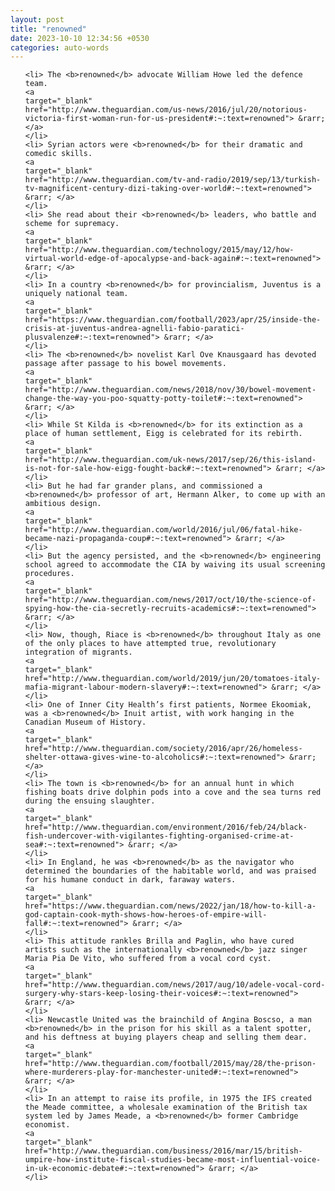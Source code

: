 ```yaml
---
layout: post
title: "renowned"
date: 2023-10-10 12:34:56 +0530
categories: auto-words
---
```

<ol>

    <li> The <b>renowned</b> advocate William Howe led the defence team.
    <a 
    target="_blank" 
    href="http://www.theguardian.com/us-news/2016/jul/20/notorious-victoria-first-woman-run-for-us-president#:~:text=renowned"> &rarr; </a>
    </li>
    <li> Syrian actors were <b>renowned</b> for their dramatic and comedic skills.
    <a 
    target="_blank" 
    href="http://www.theguardian.com/tv-and-radio/2019/sep/13/turkish-tv-magnificent-century-dizi-taking-over-world#:~:text=renowned"> &rarr; </a>
    </li>
    <li> She read about their <b>renowned</b> leaders, who battle and scheme for supremacy.
    <a 
    target="_blank" 
    href="http://www.theguardian.com/technology/2015/may/12/how-virtual-world-edge-of-apocalypse-and-back-again#:~:text=renowned"> &rarr; </a>
    </li>
    <li> In a country <b>renowned</b> for provincialism, Juventus is a uniquely national team.
    <a 
    target="_blank" 
    href="https://www.theguardian.com/football/2023/apr/25/inside-the-crisis-at-juventus-andrea-agnelli-fabio-paratici-plusvalenze#:~:text=renowned"> &rarr; </a>
    </li>
    <li> The <b>renowned</b> novelist Karl Ove Knausgaard has devoted passage after passage to his bowel movements.
    <a 
    target="_blank" 
    href="http://www.theguardian.com/news/2018/nov/30/bowel-movement-change-the-way-you-poo-squatty-potty-toilet#:~:text=renowned"> &rarr; </a>
    </li>
    <li> While St Kilda is <b>renowned</b> for its extinction as a place of human settlement, Eigg is celebrated for its rebirth.
    <a 
    target="_blank" 
    href="http://www.theguardian.com/uk-news/2017/sep/26/this-island-is-not-for-sale-how-eigg-fought-back#:~:text=renowned"> &rarr; </a>
    </li>
    <li> But he had far grander plans, and commissioned a <b>renowned</b> professor of art, Hermann Alker, to come up with an ambitious design.
    <a 
    target="_blank" 
    href="http://www.theguardian.com/world/2016/jul/06/fatal-hike-became-nazi-propaganda-coup#:~:text=renowned"> &rarr; </a>
    </li>
    <li> But the agency persisted, and the <b>renowned</b> engineering school agreed to accommodate the CIA by waiving its usual screening procedures.
    <a 
    target="_blank" 
    href="http://www.theguardian.com/news/2017/oct/10/the-science-of-spying-how-the-cia-secretly-recruits-academics#:~:text=renowned"> &rarr; </a>
    </li>
    <li> Now, though, Riace is <b>renowned</b> throughout Italy as one of the only places to have attempted true, revolutionary integration of migrants.
    <a 
    target="_blank" 
    href="http://www.theguardian.com/world/2019/jun/20/tomatoes-italy-mafia-migrant-labour-modern-slavery#:~:text=renowned"> &rarr; </a>
    </li>
    <li> One of Inner City Health’s first patients, Normee Ekoomiak, was a <b>renowned</b> Inuit artist, with work hanging in the Canadian Museum of History.
    <a 
    target="_blank" 
    href="http://www.theguardian.com/society/2016/apr/26/homeless-shelter-ottawa-gives-wine-to-alcoholics#:~:text=renowned"> &rarr; </a>
    </li>
    <li> The town is <b>renowned</b> for an annual hunt in which fishing boats drive dolphin pods into a cove and the sea turns red during the ensuing slaughter.
    <a 
    target="_blank" 
    href="http://www.theguardian.com/environment/2016/feb/24/black-fish-undercover-with-vigilantes-fighting-organised-crime-at-sea#:~:text=renowned"> &rarr; </a>
    </li>
    <li> In England, he was <b>renowned</b> as the navigator who determined the boundaries of the habitable world, and was praised for his humane conduct in dark, faraway waters.
    <a 
    target="_blank" 
    href="https://www.theguardian.com/news/2022/jan/18/how-to-kill-a-god-captain-cook-myth-shows-how-heroes-of-empire-will-fall#:~:text=renowned"> &rarr; </a>
    </li>
    <li> This attitude rankles Brilla and Paglin, who have cured artists such as the internationally <b>renowned</b> jazz singer Maria Pia De Vito, who suffered from a vocal cord cyst.
    <a 
    target="_blank" 
    href="http://www.theguardian.com/news/2017/aug/10/adele-vocal-cord-surgery-why-stars-keep-losing-their-voices#:~:text=renowned"> &rarr; </a>
    </li>
    <li> Newcastle United was the brainchild of Angina Boscso, a man <b>renowned</b> in the prison for his skill as a talent spotter, and his deftness at buying players cheap and selling them dear.
    <a 
    target="_blank" 
    href="http://www.theguardian.com/football/2015/may/28/the-prison-where-murderers-play-for-manchester-united#:~:text=renowned"> &rarr; </a>
    </li>
    <li> In an attempt to raise its profile, in 1975 the IFS created the Meade committee, a wholesale examination of the British tax system led by James Meade, a <b>renowned</b> former Cambridge economist.
    <a 
    target="_blank" 
    href="http://www.theguardian.com/business/2016/mar/15/british-umpire-how-institute-fiscal-studies-became-most-influential-voice-in-uk-economic-debate#:~:text=renowned"> &rarr; </a>
    </li>
